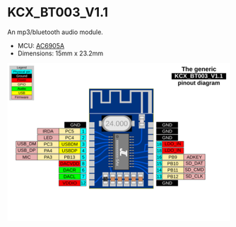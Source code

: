 # KCX_BT003_V1.1

An mp3/bluetooth audio module.

- MCU: [AC6905A](../../chips/br17/index.md#ac6905a)
- Dimensions: 15mm x 23.2mm

![Pinout](pinout.svg)
